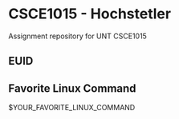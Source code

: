# CSCE1015 - Hochstetler
Assignment repository for UNT CSCE1015
## EUID

## Favorite Linux Command
$YOUR_FAVORITE_LINUX_COMMAND
